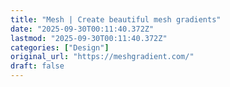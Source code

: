 ```yaml
---
title: "Mesh | Create beautiful mesh gradients"
date: "2025-09-30T00:11:40.372Z"
lastmod: "2025-09-30T00:11:40.372Z"
categories: ["Design"]
original_url: "https://meshgradient.com/"
draft: false
---
```

